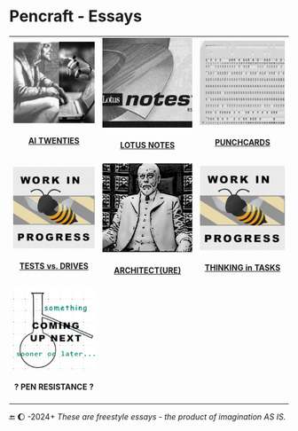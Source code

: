 # Pencraft - Essays

<table>
  <tr>
    <td>
      <a href="README+/AI-2020s.md"><img src="../../../_rsc/_img/_nav/tiles/AIchemy_200px.jpg" alt="AI-2020s.md" title="AI Twenties - Much ado about nothing?"/>
      <br /><div align="center"><h4>AI TWENTIES</h4></div></a>
    </td>
      <td>
      <a href="README+/LN-view.md"><img src="../../../_rsc/_img/_nav/tiles/LotusNotes_200px.jpg" alt="LN-view.md" title="Lotus Notes - This used to be my playground"/>
      <br /><div align="center"><h4>LOTUS NOTES</h4></div></a>
    </td>
        <td>
      <a href="README+/punchcard.md"><img src="../../../_rsc/_img/_nav/tiles/punchcard_200px.jpg" alt="punchacrd.md" title="Punchcards - once upon a time"/>
        <br /><div align="center"><h4>PUNCHCARDS</h4></div></a>
    </td>
  </tr>
  <tr>
    <td>
      <a href="README+/Tests-Big_Watershed.md"><img src="../../../_rsc/_img/_nav/tiles/_WorkInProgress_200px.jpg" alt="Tests-Big_Watershed.md" title="Tests & Drives - Big Watershed"/>
      <br /><div align="center"><h4>TESTS vs. DRIVES</h4></div></a>
    </td>
    <td>
      <a href="README+/SW_architect-aTake.md"><img src="../../../_rsc/_img/_nav/tiles/Architect_200px.jpg" alt="SW_architect-aTake.md" title="Finding Software Architect - a Take"/>
      <br /><div align="center"><h4>ARCHITECT(URE)</h4></div></a>
    </td>
   <td>
      <a href="https://github.com/Kyriosity/use-dev/blob/main/README+/decisions/README+/cs-think_tasks.md"><img src="../../../_rsc/_img/_nav/tiles/_WorkInProgress_200px.jpg" alt="think-tasks.md" title="Promise oriented patterns on tasks"/>
        <br /><div align="center"><h4>THINKING in TASKS</h4></div></a>
    </td>
  </tr>
  <tr>
    <td>
      <picture><img src="../../../_rsc/_img/_nav/tiles/_ComingNext_200px.jpg" alt="Coming up next..." title="Next essay coming sooner or later.."/></picture>
      <br /><div align="center"><h4>? PEN RESISTANCE ?</h4>
    </td>
  </tr>
</table>

🔚 🌔 -2024+ <i>These are freestyle essays - the product of imagination AS IS.</i>

